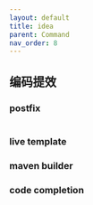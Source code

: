 ```yaml
---
layout: default
title: idea
parent: Command
nav_order: 8
---
```


## 编码提效

### postfix

```kotlin

```

### live template

### maven builder

### code completion

